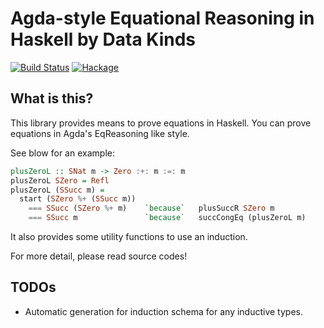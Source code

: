 Agda-style Equational Reasoning in Haskell by Data Kinds
=========================================================
[![Build Status](https://travis-ci.org/konn/equational-reasoning-in-haskell.svg)](https://travis-ci.org/konn/equational-reasoning-in-haskell) [![Hackage](https://img.shields.io/hackage/v/equational-reasoning.svg)](https://hackage.haskell.org/package/equational-reasoning)

What is this?
--------------
This library provides means to prove equations in Haskell.
You can prove equations in Agda's EqReasoning like style.

See blow for an example:

```haskell
plusZeroL :: SNat m -> Zero :+: m :=: m
plusZeroL SZero = Refl
plusZeroL (SSucc m) =
  start (SZero %+ (SSucc m))
    === SSucc (SZero %+ m)    `because`   plusSuccR SZero m
    === SSucc m               `because`   succCongEq (plusZeroL m)

```

It also provides some utility functions to use an induction.

For more detail, please read source codes!


TODOs
------

* Automatic generation for induction schema for any inductive types.
